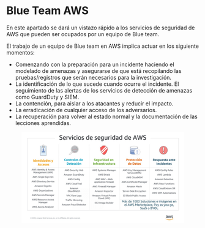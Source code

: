 # Blue Team AWS

En este apartado se dará un vistazo rápido a los servicios de seguridad de AWS que pueden ser ocupados por un equipo de Blue team.

El trabajo de un equipo de Blue team en AWS implica actuar en los siguiente momentos:

* Comenzando con la preparación para un incidente haciendo el modelado de amenazas y asegurarse de que está recopilando las pruebas/registros que serán necesarios para la investigación.
* La identificación de lo que sucede cuando ocurre el incidente. El seguimiento de las alertas de los servicios de detección de amenazas como GuardDuty y SIEM.
* La contención, para aislar a los atacantes y reducir el impacto.
* La erradicación de cualquier acceso de los adversarios.
* La recuperación para volver al estado normal y la documentación de las lecciones aprendidas.

<figure><img src="../../.gitbook/assets/image (6).png" alt=""><figcaption></figcaption></figure>

##





















